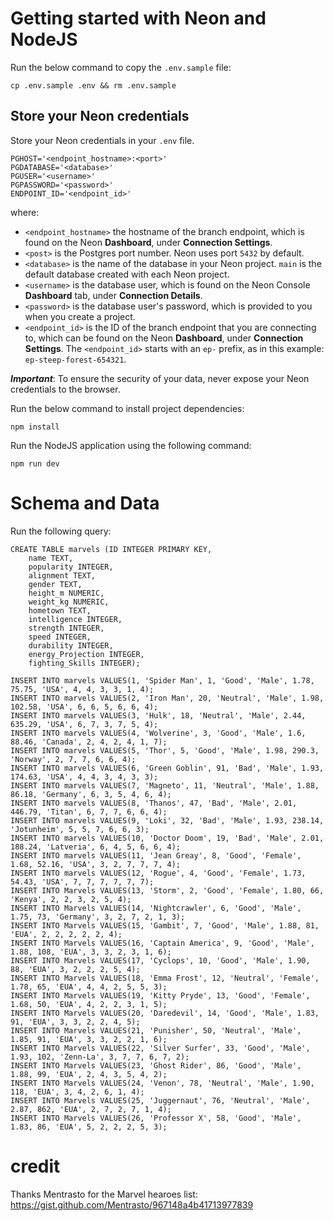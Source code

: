 # Getting started with Neon and NodeJS

Run the below command to copy the `.env.sample` file:

```
cp .env.sample .env && rm .env.sample
```

## Store your Neon credentials

Store your Neon credentials in your `.env` file.

```
PGHOST='<endpoint_hostname>:<port>'
PGDATABASE='<database>'
PGUSER='<username>'
PGPASSWORD='<password>'
ENDPOINT_ID='<endpoint_id>'
```

where:

- `<endpoint_hostname>` the hostname of the branch endpoint, which is found on the Neon **Dashboard**, under **Connection Settings**.
- `<post>` is the Postgres port number. Neon uses port `5432` by default.
- `<database>` is the name of the database in your Neon project. `main` is the default database created with each Neon project.
- `<username>` is the database user, which is found on the Neon Console **Dashboard** tab, under **Connection Details**.
- `<password>` is the database user's password, which is provided to you when you create a project.
- `<endpoint_id>` is the ID of the branch endpoint that you are connecting to, which can be found on the Neon **Dashboard**, under **Connection Settings**. The `<endpoint_id>` starts with an `ep-` prefix, as in this example: `ep-steep-forest-654321`.

**_Important_**: To ensure the security of your data, never expose your Neon credentials to the browser.

Run the below command to install project dependencies:

```
npm install
```

Run the NodeJS application using the following command:

```
npm run dev
```

# Schema and Data

Run the following query:

```
CREATE TABLE marvels (ID INTEGER PRIMARY KEY,
    name TEXT,
    popularity INTEGER,
    alignment TEXT,
    gender TEXT,
    height_m NUMERIC,
    weight_kg NUMERIC,
    hometown TEXT,
    intelligence INTEGER,
    strength INTEGER,
    speed INTEGER,
    durability INTEGER,
    energy_Projection INTEGER,
    fighting_Skills INTEGER);

INSERT INTO marvels VALUES(1, 'Spider Man', 1, 'Good', 'Male', 1.78, 75.75, 'USA', 4, 4, 3, 3, 1, 4);
INSERT INTO marvels VALUES(2, 'Iron Man', 20, 'Neutral', 'Male', 1.98, 102.58, 'USA', 6, 6, 5, 6, 6, 4);
INSERT INTO marvels VALUES(3, 'Hulk', 18, 'Neutral', 'Male', 2.44, 635.29, 'USA', 6, 7, 3, 7, 5, 4);
INSERT INTO marvels VALUES(4, 'Wolverine', 3, 'Good', 'Male', 1.6, 88.46, 'Canada', 2, 4, 2, 4, 1, 7);
INSERT INTO marvels VALUES(5, 'Thor', 5, 'Good', 'Male', 1.98, 290.3, 'Norway', 2, 7, 7, 6, 6, 4);
INSERT INTO marvels VALUES(6, 'Green Goblin', 91, 'Bad', 'Male', 1.93, 174.63, 'USA', 4, 4, 3, 4, 3, 3);
INSERT INTO marvels VALUES(7, 'Magneto', 11, 'Neutral', 'Male', 1.88, 86.18, 'Germany', 6, 3, 5, 4, 6, 4);
INSERT INTO marvels VALUES(8, 'Thanos', 47, 'Bad', 'Male', 2.01, 446.79, 'Titan', 6, 7, 7, 6, 6, 4);
INSERT INTO marvels VALUES(9, 'Loki', 32, 'Bad', 'Male', 1.93, 238.14, 'Jotunheim', 5, 5, 7, 6, 6, 3);
INSERT INTO marvels VALUES(10, 'Doctor Doom', 19, 'Bad', 'Male', 2.01, 188.24, 'Latveria', 6, 4, 5, 6, 6, 4);
INSERT INTO marvels VALUES(11, 'Jean Greay', 8, 'Good', 'Female', 1.68, 52.16, 'USA', 3, 2, 7, 7, 7, 4);
INSERT INTO marvels VALUES(12, 'Rogue', 4, 'Good', 'Female', 1.73, 54.43, 'USA', 7, 7, 7, 7, 7, 7);
INSERT INTO Marvels VALUES(13, 'Storm', 2, 'Good', 'Female', 1.80, 66, 'Kenya', 2, 2, 3, 2, 5, 4);
INSERT INTO Marvels VALUES(14, 'Nightcrawler', 6, 'Good', 'Male', 1.75, 73, 'Germany', 3, 2, 7, 2, 1, 3);
INSERT INTO Marvels VALUES(15, 'Gambit', 7, 'Good', 'Male', 1.88, 81, 'EUA', 2, 2, 2, 2, 2, 4);
INSERT INTO Marvels VALUES(16, 'Captain America', 9, 'Good', 'Male', 1.88, 108, 'EUA', 3, 3, 2, 3, 1, 6);
INSERT INTO Marvels VALUES(17, 'Cyclops', 10, 'Good', 'Male', 1.90, 88, 'EUA', 3, 2, 2, 2, 5, 4);
INSERT INTO Marvels VALUES(18, 'Emma Frost', 12, 'Neutral', 'Female', 1.78, 65, 'EUA', 4, 4, 2, 5, 5, 3);
INSERT INTO Marvels VALUES(19, 'Kitty Pryde', 13, 'Good', 'Female', 1.68, 50, 'EUA', 4, 2, 2, 3, 1, 5);
INSERT INTO Marvels VALUES(20, 'Daredevil', 14, 'Good', 'Male', 1.83, 91, 'EUA', 3, 3, 2, 2, 4, 5);
INSERT INTO Marvels VALUES(21, 'Punisher', 50, 'Neutral', 'Male', 1.85, 91, 'EUA', 3, 3, 2, 2, 1, 6);
INSERT INTO Marvels VALUES(22, 'Silver Surfer', 33, 'Good', 'Male', 1.93, 102, 'Zenn-La', 3, 7, 7, 6, 7, 2);
INSERT INTO Marvels VALUES(23, 'Ghost Rider', 86, 'Good', 'Male', 1.88, 99, 'EUA', 2, 4, 3, 5, 4, 2);
INSERT INTO Marvels VALUES(24, 'Venon', 78, 'Neutral', 'Male', 1.90, 118, 'EUA', 3, 4, 2, 6, 1, 4);
INSERT INTO Marvels VALUES(25, 'Juggernaut', 76, 'Neutral', 'Male', 2.87, 862, 'EUA', 2, 7, 2, 7, 1, 4);
INSERT INTO Marvels VALUES(26, 'Professor X', 58, 'Good', 'Male', 1.83, 86, 'EUA', 5, 2, 2, 2, 5, 3);
```

# credit
Thanks Mentrasto for the Marvel hearoes list: https://gist.github.com/Mentrasto/967148a4b41713977839
